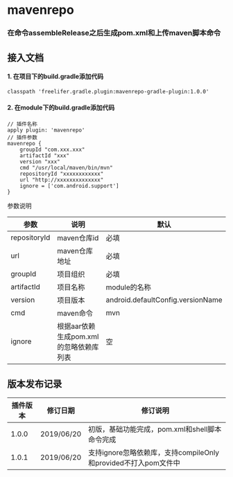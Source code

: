 # mavenrepo

### 在命令assembleRelease之后生成pom.xml和上传maven脚本命令


## 接入文档

#### 1. 在项目下的build.gradle添加代码

```
classpath 'freelifer.gradle.plugin:mavenrepo-gradle-plugin:1.0.0'
```

#### 2. 在module下的build.gradle添加代码

```
// 插件名称
apply plugin: 'mavenrepo'
// 插件参数
mavenrepo {
    groupId "com.xxx.xxx"
    artifactId "xxx"
    version "xxx"
    cmd "/usr/local/maven/bin/mvn"
    repositoryId "xxxxxxxxxxxx"
    url "http://xxxxxxxxxxxxxx"
    ignore = ['com.android.support']
}
```

参数说明

| 参数 | 说明 | 默认 |
| ------ | ------- | ------- |
| repositoryId | maven仓库id | 必填 |
| url | maven仓库地址 | 必填 |
| groupId | 项目组织 | 必填 |
| artifactId | 项目名称 | module的名称 |
| version | 项目版本 | android.defaultConfig.versionName |
| cmd | maven命令 | mvn |
| ignore | 根据aar依赖生成pom.xml的忽略依赖库列表 | 空 |



## 版本发布记录

| 插件版本 | 修订日期 | 修订说明 |
| ------------ | ------------ | ------------ |
| 1.0.0 | 2019/06/20 | 初版，基础功能完成，pom.xml和shell脚本命令完成 |
| 1.0.1 | 2019/06/20 | 支持ignore忽略依赖库，支持compileOnly和provided不打入pom文件中 |
